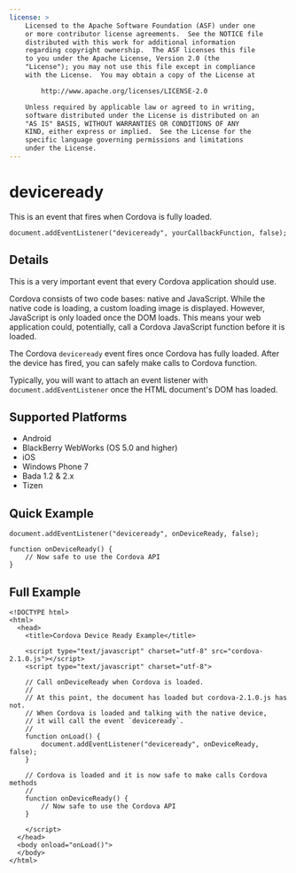 ```yaml
---
license: >
    Licensed to the Apache Software Foundation (ASF) under one
    or more contributor license agreements.  See the NOTICE file
    distributed with this work for additional information
    regarding copyright ownership.  The ASF licenses this file
    to you under the Apache License, Version 2.0 (the
    "License"); you may not use this file except in compliance
    with the License.  You may obtain a copy of the License at

        http://www.apache.org/licenses/LICENSE-2.0

    Unless required by applicable law or agreed to in writing,
    software distributed under the License is distributed on an
    "AS IS" BASIS, WITHOUT WARRANTIES OR CONDITIONS OF ANY
    KIND, either express or implied.  See the License for the
    specific language governing permissions and limitations
    under the License.
---
```


deviceready
===========

This is an event that fires when Cordova is fully loaded.

    document.addEventListener("deviceready", yourCallbackFunction, false);

Details
-------

This is a very important event that every Cordova application should use.

Cordova consists of two code bases: native and JavaScript. While the native code is loading, a custom loading image is displayed. However, JavaScript is only loaded once the DOM loads. This means your web application could, potentially, call a Cordova JavaScript function before it is loaded.

The Cordova `deviceready` event fires once Cordova has fully loaded. After the device has fired, you can safely make calls to Cordova function.

Typically, you will want to attach an event listener with `document.addEventListener` once the HTML document's DOM has loaded.

Supported Platforms
-------------------

- Android
- BlackBerry WebWorks (OS 5.0 and higher)
- iOS
- Windows Phone 7
- Bada 1.2 & 2.x
- Tizen

Quick Example
-------------

    document.addEventListener("deviceready", onDeviceReady, false);

    function onDeviceReady() {
        // Now safe to use the Cordova API
    }

Full Example
------------

    <!DOCTYPE html>
    <html>
      <head>
        <title>Cordova Device Ready Example</title>

        <script type="text/javascript" charset="utf-8" src="cordova-2.1.0.js"></script>
        <script type="text/javascript" charset="utf-8">

        // Call onDeviceReady when Cordova is loaded.
        //
        // At this point, the document has loaded but cordova-2.1.0.js has not.
        // When Cordova is loaded and talking with the native device,
        // it will call the event `deviceready`.
        //
        function onLoad() {
            document.addEventListener("deviceready", onDeviceReady, false);
        }

        // Cordova is loaded and it is now safe to make calls Cordova methods
        //
        function onDeviceReady() {
            // Now safe to use the Cordova API
        }

        </script>
      </head>
      <body onload="onLoad()">
      </body>
    </html>
